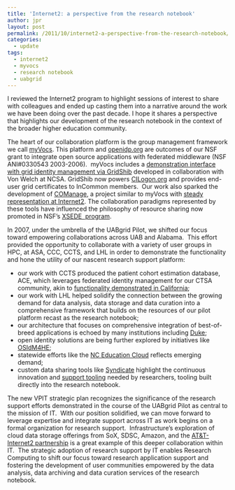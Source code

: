 ```yaml
---
title: 'Internet2: a perspective from the research notebook'
author: jpr
layout: post
permalink: /2011/10/internet2-a-perspective-from-the-research-notebook/
categories:
  - update
tags:
  - internet2
  - myvocs
  - research notebook
  - uabgrid
---
```

I reviewed the Internet2 program to highlight sessions of interest to share with colleagues and ended up casting them into a narrative around the work we have been doing over the past decade. I hope it shares a perspective that highlights our development of the research notebook in the context of the broader higher education community.<!--more-->

The heart of our collaboration platform is the group management framework we call [myVocs][1]. This platform and [openidp.org][2] are outcomes of our NSF grant to integrate open source applications with federated middleware (NSF ANI#0330543 2003-2006).  myVocs includes a [demonstration interface with grid identity management via GridShib][3] developed in collaboration with Von Welch at NCSA. GridShib now powers [CILogon.org][4] and provides end-user grid certificates to InCommon members.  Our work also sparked the development of [COManage][5], a project similar to myVocs with [steady representation at Internet2][6]. The collaboration paradigms represented by these tools have influenced the philosophy of resource sharing now promoted in NSF&#8217;s [XSEDE  program][7].

In 2007, under the umbrella of the UABgrid Pilot, we shifted our focus toward empowering collaborations across UAB and Alabama.  This effort provided the opportunity to collaborate with a variety of user groups in HPC, at ASA, CCC, CCTS, and LHL in order to demonstrate the functionality and hone the utility of our nascent research support platform:

*   our work with CCTS produced the patient cohort estimation database, ACE, which leverages federated identity management for our CTSA community, akin to [functionality demonstrated in California][8];
*   our work with LHL helped solidify the connection between the growing demand for data analysis, data storage and data curation into a comprehensive framework that builds on the resources of our pilot platform recast as the research notebook;
*   our architecture that focuses on comprehensive integration of best-of-breed applications is echoed by many institutions including [Duke][9];
*   open identity solutions are being further explored by initiatives like [OSIdM4HE][10];
*   statewide efforts like the [NC Education Cloud][11] reflects emerging demand;
*   custom data sharing tools like [Syndicate][12] highlight the continuous innovation and [support tooling][13] needed by researchers, tooling built directly into the research notebook.

The new VPIT strategic plan recognizes the significance of the research support efforts demonstrated in the course of the UABgrid Pilot as central to the mission of IT.  With our position solidified, we can move forward to leverage expertise and integrate support across IT as work begins on a formal organization for research support.  Infrastructure&#8217;s exploration of cloud data storage offerings from SoX, SDSC, Amazon, and the [AT&T-Internet2 partnership][14] is a great example of this deeper collaboration within IT.  The strategic adoption of research support by IT enables Research Computing to shift our focus toward research application support and fostering the development of user communities empowered by the data analysis, data archiving and data curation services of the research notebook.

 [1]: http://www.internet2.edu/presentations/spring05/20050503-MyVOCS-Robinson.ppt "myVocs"
 [2]: http://openidp.org
 [3]: http://grid.ncsa.illinois.edu/presentations/i2mm-myvocs-gridshib-april06.ppt
 [4]: http://cilogon.org
 [5]: http://www.internet2.edu/comanage/
 [6]: http://events.internet2.edu/2011/fall-mm/agenda.cfm?go=session&id=10001975&event=1148
 [7]: http://events.internet2.edu/2011/fall-mm/agenda.cfm?go=session&id=10001996&event=1148
 [8]: http://events.internet2.edu/2011/fall-mm/agenda.cfm?go=session&id=10001991&event=1148
 [9]: http://events.internet2.edu/2011/fall-mm/agenda.cfm?go=session&id=10001989&event=1148
 [10]: http://events.internet2.edu/2011/fall-mm/agenda.cfm?go=session&id=10002013&event=1148
 [11]: http://events.internet2.edu/2011/fall-mm/agenda.cfm?go=session&id=10001948&event=1148
 [12]: http://events.internet2.edu/2011/fall-mm/agenda.cfm?go=session&id=10002115&event=1148
 [13]: https://trac.princeton.edu/Syndicate/
 [14]: http://events.internet2.edu/2011/fall-mm/agenda.cfm?go=session&id=10001993&event=1148